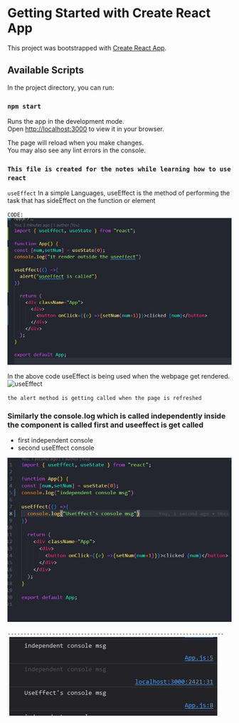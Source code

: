 # Getting Started with Create React App

This project was bootstrapped with [Create React App](https://github.com/facebook/create-react-app).

## Available Scripts

In the project directory, you can run:

### `npm start`

Runs the app in the development mode.\
Open [http://localhost:3000](http://localhost:3000) to view it in your browser.

The page will reload when you make changes.\
You may also see any lint errors in the console.


  ### `This file is created for the notes while learning how to use react`
  `useEffect`
   In a simple Languages, useEffect is the method of performing the task that has sideEffect on the function or element
   

  `CODE: `
  ![useEffect](./src/image/useeffect.jpg)

  In the above code useEffect is being used when the webpage get rendered.
   ![useEffect](./src/image/alert%20msg.jpg.jpg)

`the alert method is getting called when the page is refreshed`
### Similarly the console.log which is called independently inside the component is called first and useeffect is get called
* first independent console 
* second useEffect console 


![appcpde](./src/image/app-cpde.jpg)

`--------------------------------------------------------------------`
![console-msg](./src/image/console-msg.jpg)
